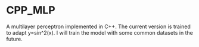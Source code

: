 # CPP_MLP

A multilayer perceptron implemented in C++. The current version is trained to adapt y=sin^2(x). I will train the model with some common datasets in the future.
